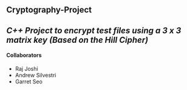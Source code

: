 ## Cryptography-Project ##

*C++ Project to encrypt test files using a 3 x 3 matrix key (Based on the Hill Cipher)*
----
#### Collaborators #### 
* Raj Joshi
* Andrew Silvestri
* Garret Seo
